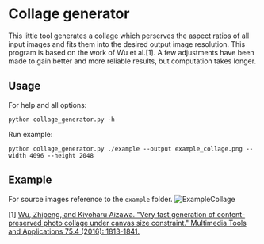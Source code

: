 # Collage generator

This little tool generates a collage which perserves the aspect ratios of all input images and fits them into the desired output image resolution.
This program is based on the work of Wu et al.[1]. A few adjustments have been made to gain better and more reliable results, but computation takes longer.

## Usage
For help and all options:
```
python collage_generator.py -h
```
Run example:
```
python collage_generator.py ./example --output example_collage.png --width 4096 --height 2048
```

## Example
For source images reference to the ```example``` folder.
![ExampleCollage](collage.png)

[1] [Wu, Zhipeng, and Kiyoharu Aizawa. "Very fast generation of content-preserved photo collage under canvas size constraint." Multimedia Tools and Applications 75.4 (2016): 1813-1841.](https://www.researchgate.net/publication/269455490_Very_fast_generation_of_content-preserved_photo_collage_under_canvas_size_constraint)
